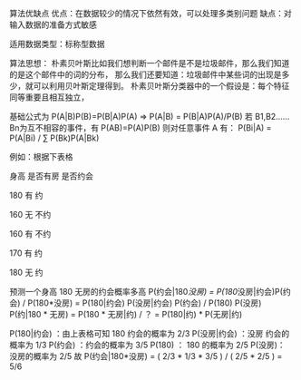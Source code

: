 算法优缺点
优点：在数据较少的情况下依然有效，可以处理多类别问题
缺点：对输入数据的准备方式敏感

适用数据类型：标称型数据

算法思想：
朴素贝叶斯比如我们想判断一个邮件是不是垃圾邮件，那么我们知道的是这个邮件中的词的分布，
那么我们还要知道：垃圾邮件中某些词的出现是多少，就可以利用贝叶斯定理得到。
朴素贝叶斯分类器中的一个假设是：每个特征同等重要且相互独立，

基础公式为 P(A|B)P(B)=P(B|A)P(A)  =>  P(A|B) = P(B|A)P(A)/P(B)
若 B1,B2……Bn为互不相容的事件，有 P(AB)=P(A)P(B)
则对任意事件 A 有： P(Bi|A) = P(A|Bi) / ∑ P(Bk)P(A|Bk)

例如：根据下表格

身高    是否有房      是否约会

180        有		       约

160        无           不约

160        有           不约

170        有           约

180        无           约


预测一个身高 180 无房的约会概率多高
P(约会|180*没房) = P(180*没房|约会)P(约会) / P(180*没房) = P(180|约会) P(没房|约会) P(约会) / P(180) P(没房) 
P(约|180 * 无房) = P(180 * 无房|约) / ？ = P(180|约) * P(无房|约) 

P(180|约会) ：由上表格可知 180 约会的概率为 2/3
P(没房|约会) ：没房 约会的概率为 1/3
P(约会) ：约会的概率为 3/5
P(180) ： 180 的概率为 2/5
P(没房)： 没房的概率为 2/5
故 P(约会|180*没房) = ( 2/3 * 1/3 * 3/5 ) / ( 2/5 * 2/5 ) = 5/6
